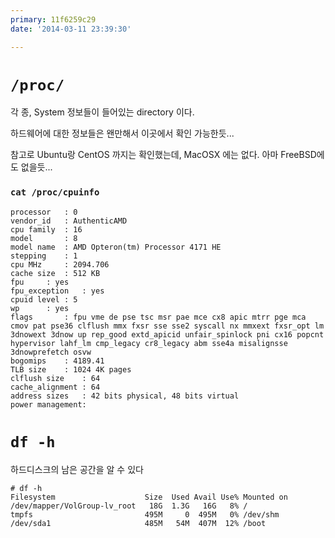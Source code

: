 ```yaml
---
primary: 11f6259c29
date: '2014-03-11 23:39:30'

---
```


# `/proc/`

각 종, System 정보들이 들어있는 directory 이다.

하드웨어에 대한 정보들은 왠만해서 이곳에서 확인 가능한듯...

참고로 Ubuntu랑 CentOS 까지는 확인했는데, MacOSX 에는 없다. 아마 FreeBSD에도 없을듯...

### `cat /proc/cpuinfo`

	processor	: 0
	vendor_id	: AuthenticAMD
	cpu family	: 16
	model		: 8
	model name	: AMD Opteron(tm) Processor 4171 HE
	stepping	: 1
	cpu MHz		: 2094.706
	cache size	: 512 KB
	fpu		: yes
	fpu_exception	: yes
	cpuid level	: 5
	wp		: yes
	flags		: fpu vme de pse tsc msr pae mce cx8 apic mtrr pge mca cmov pat pse36 clflush mmx fxsr sse sse2 syscall nx mmxext fxsr_opt lm 3dnowext 3dnow up rep_good extd_apicid unfair_spinlock pni cx16 popcnt hypervisor lahf_lm cmp_legacy cr8_legacy abm sse4a misalignsse 3dnowprefetch osvw
	bogomips	: 4189.41
	TLB size	: 1024 4K pages
	clflush size	: 64
	cache_alignment	: 64
	address sizes	: 42 bits physical, 48 bits virtual
	power management:


# `df -h`

하드디스크의 남은 공간을 알 수 있다

	# df -h
	Filesystem                    Size  Used Avail Use% Mounted on
	/dev/mapper/VolGroup-lv_root   18G  1.3G   16G   8% /
	tmpfs                         495M     0  495M   0% /dev/shm
	/dev/sda1                     485M   54M  407M  12% /boot
